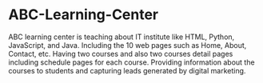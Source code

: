 # ABC-Learning-Center
ABC learning center is teaching about IT institute like HTML, Python, JavaScript, and Java. Including the 10 web pages such as Home, About, Contact, etc. Having two courses and also two courses detail pages including schedule pages for each course. Providing information about the courses to students and capturing leads generated by digital marketing. 
